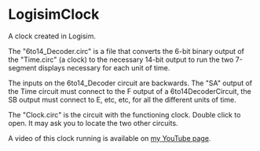 # LogisimClock
A clock created in Logisim.

The "6to14_Decoder.circ" is a file that converts the 6-bit binary output of the "Time.circ" (a clock) to the necessary 14-bit output to run the two 7-segment displays necessary for each unit of time. 

The inputs on the 6to14_Decoder circuit are backwards. The "SA" output of the Time circuit must connect to the F output of a 6to14DecoderCircuit, the SB output must connect to E, etc, etc, for all the different units of time.

The "Clock.circ" is the circuit with the functioning clock. Double click to open. It may ask you to locate the two other circuits.

A video of this clock running is available on [my YouTube page](https://youtu.be/kt9VDPjEv0I).
